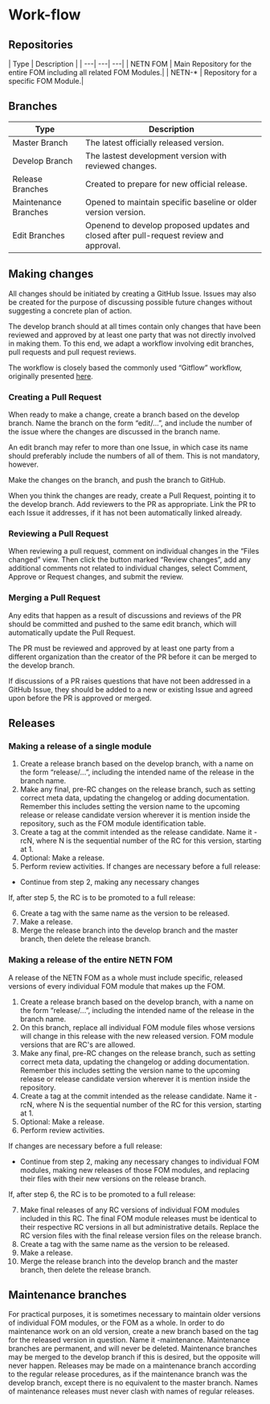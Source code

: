 # Work-flow

## Repositories
| Type | Description |
| ---| ---| ---| 
| NETN FOM  | Main Repository for the entire FOM including all related FOM Modules.|
| NETN-* | Repository for a specific FOM Module.|

## Branches

| Type | Description |
| ---| ---|
| Master Branch |The latest officially released version. |
| Develop Branch |The lastest development version with reviewed changes. |
| Release Branches |Created to prepare for new official release. |
| Maintenance Branches |Opened to maintain specific baseline or older version version. |
| Edit Branches |Openend to develop proposed updates and closed after pull-request review and approval.|

## Making changes
All changes should be initiated by creating a GitHub Issue. Issues may also be created for the purpose of discussing possible future changes without suggesting a concrete plan of action.

The develop branch should at all times contain only changes that have been reviewed and approved by at least one party that was not directly involved in making them. To this end, we adapt a workflow involving edit branches, pull requests and pull request reviews.

The workflow is closely based the commonly used “Gitflow” workflow, originally presented [here](https://nvie.com/posts/a-successful-git-branching-model/).

### Creating a Pull Request
When ready to make a change, create a branch based on the develop branch. Name the branch on the form “edit/...”, and include the number of the issue where the changes are discussed in the branch name.

An edit branch may refer to more than one Issue, in which case its name should preferably include the numbers of all of them. This is not mandatory, however.

Make the changes on the branch, and push the branch to GitHub.

When you think the changes are ready, create a Pull Request, pointing it to the develop branch. Add reviewers to the PR as appropriate. Link the PR to each Issue it addresses, if it has not been automatically linked already.

### Reviewing a Pull Request
When reviewing a pull request, comment on individual changes in the “Files changed” view. Then click the button marked “Review changes”, add any additional comments not related to individual changes, select Comment, Approve or Request changes, and submit the review.

### Merging a Pull Request
Any edits that happen as a result of discussions and reviews of the PR should be committed and pushed to the same edit branch, which will automatically update the Pull Request.

The PR must be reviewed and approved by at least one party from a different organization than the creator of the PR before it can be merged to the develop branch.

If discussions of a PR raises questions that have not been addressed in a GitHub Issue, they should be added to a new or existing Issue and agreed upon before the PR is approved or merged.

## Releases
### Making a release of a single module
1. Create a release branch based on the develop branch, with a name on the form “release/...”, including the intended name of the release in the branch name.
2. Make any final, pre-RC changes on the release branch, such as setting correct meta data, updating the changelog or adding documentation. Remember this includes setting the version name to the upcoming release or release candidate version wherever it is mention inside the repository, such as the FOM module identification table.
3. Create a tag at the commit intended as the release candidate. Name it <version-name>-rcN, where N is the sequential number of the RC for this version, starting at 1.
4. Optional: Make a release.
5. Perform review activities.
If changes are necessary before a full release:

* Continue from step 2, making any necessary changes

If, after step 5, the RC is to be promoted to a full release:

6. Create a tag with the same name as the version to be released.
7. Make a release.
8. Merge the release branch into the develop branch and the master branch, then delete the release branch.

### Making a release of the entire NETN FOM
A release of the NETN FOM as a whole must include specific, released versions of every individual FOM module that makes up the FOM.

1. Create a release branch based on the develop branch, with a name on the form “release/...”, including the intended name of the release in the branch name.
2. On this branch, replace all individual FOM module files whose versions will change in this release with the new released version. FOM module versions that are RC's are allowed.
3. Make any final, pre-RC changes on the release branch, such as setting correct meta data, updating the changelog or adding documentation. Remember this includes setting the version name to the upcoming release or release candidate version wherever it is mention inside the repository.
4. Create a tag at the commit intended as the release candidate. Name it <version-name>-rcN, where N is the sequential number of the RC for this version, starting at 1.
5. Optional: Make a release.
6. Perform review activities.

If changes are necessary before a full release:

* Continue from step 2, making any necessary changes to individual FOM modules, making new releases of those FOM modules, and replacing their files with their new versions on the release branch.

If, after step 6, the RC is to be promoted to a full release:

7. Make final releases of any RC versions of individual FOM modules included in this RC. The final FOM module releases must be identical to their respective RC versions in all but administrative details. Replace the RC version files with the final release version files on the release branch.
8. Create a tag with the same name as the version to be released.
9. Make a release.
10. Merge the release branch into the develop branch and the master branch, then delete the release branch.

## Maintenance branches
For practical purposes, it is sometimes necessary to maintain older versions of individual FOM modules, or the FOM as a whole. In order to do maintenance work on an old version, create a new branch based on the tag for the released version in question. Name it <base-version-name>-maintenance. Maintenance branches are permanent, and will never be deleted. Maintenance branches may be merged to the develop branch if this is desired, but the opposite will never happen. Releases may be made on a maintenance branch according to the regular release procedures, as if the maintenance branch was the develop branch, except there is no equivalent to the master branch. Names of maintenance releases must never clash with names of regular releases.